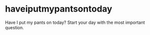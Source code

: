 # haveiputmypantsontoday
Have I put my pants on today? Start your day with the most important question.
